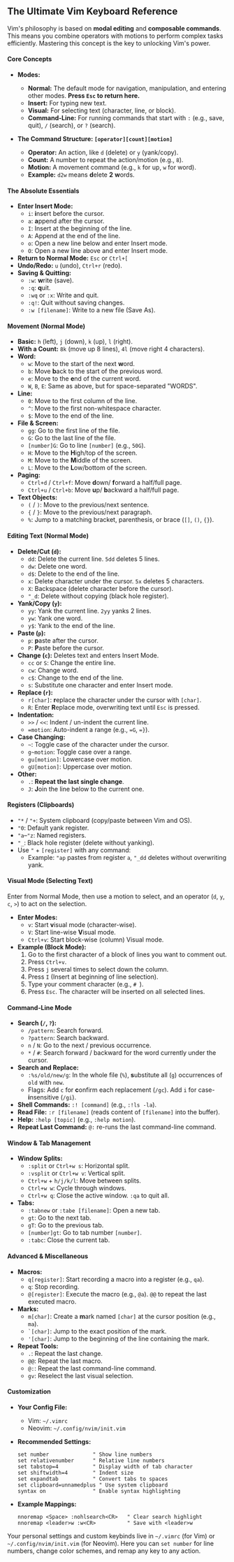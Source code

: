 ## The Ultimate Vim Keyboard Reference

Vim's philosophy is based on **modal editing** and **composable commands**. This means you combine operators with motions to perform complex tasks efficiently. Mastering this concept is the key to unlocking Vim's power.

#### **Core Concepts**

*   **Modes:**
    *   **Normal:** The default mode for navigation, manipulation, and entering other modes. **Press `Esc` to return here.**
    *   **Insert:** For typing new text.
    *   **Visual:** For selecting text (character, line, or block).
    *   **Command-Line:** For running commands that start with `:` (e.g., save, quit), `/` (search), or `?` (search).

*   **The Command Structure: `[operator][count][motion]`**
    *   **Operator:** An action, like `d` (delete) or `y` (yank/copy).
    *   **Count:** A number to repeat the action/motion (e.g., `8`).
    *   **Motion:** A movement command (e.g., `k` for up, `w` for word).
    *   **Example:** `d2w` means **d**elete **2** **w**ords.

#### **The Absolute Essentials**

*   **Enter Insert Mode:**
    *   `i`: **i**nsert before the cursor.
    *   `a`: **a**ppend after the cursor.
    *   `I`: Insert at the beginning of the line.
    *   `A`: Append at the end of the line.
    *   `o`: Open a new line below and enter Insert mode.
    *   `O`: Open a new line above and enter Insert mode.
*   **Return to Normal Mode:** `Esc` or `Ctrl+[`
*   **Undo/Redo:** `u` (undo), `Ctrl+r` (redo).
*   **Saving & Quitting:**
    *   `:w`: **w**rite (save).
    *   `:q`: **q**uit.
    *   `:wq` or `:x`: Write and quit.
    *   `:q!`: Quit without saving changes.
    *   `:w [filename]`: Write to a new file (Save As).

#### **Movement (Normal Mode)**

*   **Basic:** `h` (left), `j` (down), `k` (up), `l` (right).
*   **With a Count:** `8k` (move up 8 lines), `4l` (move right 4 characters).
*   **Word:**
    *   `w`: Move to the start of the next **w**ord.
    *   `b`: Move **b**ack to the start of the previous word.
    *   `e`: Move to the **e**nd of the current word.
    *   `W`, `B`, `E`: Same as above, but for space-separated "WORDS".
*   **Line:**
    *   `0`: Move to the first column of the line.
    *   `^`: Move to the first non-whitespace character.
    *   `$`: Move to the end of the line.
*   **File & Screen:**
    *   `gg`: Go to the first line of the file.
    *   `G`: Go to the last line of the file.
    *   `[number]G`: Go to line `[number]` (e.g., `50G`).
    *   `H`: Move to the **H**igh/top of the screen.
    *   `M`: Move to the **M**iddle of the screen.
    *   `L`: Move to the **L**ow/bottom of the screen.
*   **Paging:**
    *   `Ctrl+d` / `Ctrl+f`: Move **d**own/ **f**orward a half/full page.
    *   `Ctrl+u` / `Ctrl+b`: Move **u**p/ **b**ackward a half/full page.
*   **Text Objects:**
    *   `(` / `)`: Move to the previous/next sentence.
    *   `{` / `}`: Move to the previous/next paragraph.
    *   `%`: Jump to a matching bracket, parenthesis, or brace (`[]`, `()`, `{}`).

#### **Editing Text (Normal Mode)**

*   **Delete/Cut (`d`):**
    *   `dd`: Delete the current line. `5dd` deletes 5 lines.
    *   `dw`: Delete one word.
    *   `d$`: Delete to the end of the line.
    *   `x`: Delete character under the cursor. `5x` deletes 5 characters.
    *   `X`: Backspace (delete character before the cursor).
    *   `"_d`: Delete without copying (black hole register).
*   **Yank/Copy (`y`):**
    *   `yy`: Yank the current line. `2yy` yanks 2 lines.
    *   `yw`: Yank one word.
    *   `y$`: Yank to the end of the line.
*   **Paste (`p`):**
    *   `p`: **p**aste after the cursor.
    *   `P`: **P**aste before the cursor.
*   **Change (`c`):** Deletes text and enters Insert Mode.
    *   `cc` or `S`: Change the entire line.
    *   `cw`: Change word.
    *   `c$`: Change to the end of the line.
    *   `s`: Substitute one character and enter Insert mode.
*   **Replace (`r`):**
    *   `r[char]`: **r**eplace the character under the cursor with `[char]`.
    *   `R`: Enter **R**eplace mode, overwriting text until `Esc` is pressed.
*   **Indentation:**
    *   `>>` / `<<`: Indent / un-indent the current line.
    *   `=motion`: Auto-indent a range (e.g., `=G`, `=}`).
*   **Case Changing:**
    *   `~`: Toggle case of the character under the cursor.
    *   `g~motion`: Toggle case over a range.
    *   `gu[motion]`: Lowercase over motion.
    *   `gU[motion]`: Uppercase over motion.
*   **Other:**
    *   `.`: **Repeat the last single change**.
    *   `J`: **J**oin the line below to the current one.

#### **Registers (Clipboards)**

*   `"*` / `"+`: System clipboard (copy/paste between Vim and OS).
*   `"0`: Default yank register.
*   `"a`–`"z`: Named registers.
*   `"_`: Black hole register (delete without yanking).
*   Use `"` + `[register]` with any command:
    *   Example: `"ap` pastes from register `a`, `"_dd` deletes without overwriting yank.

#### **Visual Mode (Selecting Text)**

Enter from Normal Mode, then use a motion to select, and an operator (`d`, `y`, `c`, `>`) to act on the selection.

*   **Enter Modes:**
    *   `v`: Start **v**isual mode (character-wise).
    *   `V`: Start line-wise **V**isual mode.
    *   `Ctrl+v`: Start block-wise (column) Visual mode.
*   **Example (Block Mode):**
    1.  Go to the first character of a block of lines you want to comment out.
    2.  Press `Ctrl+v`.
    3.  Press `j` several times to select down the column.
    4.  Press `I` (Insert at beginning of line selection).
    5.  Type your comment character (e.g., `# `).
    6.  Press `Esc`. The character will be inserted on all selected lines.

#### **Command-Line Mode**

*   **Search (`/`, `?`):**
    *   `/pattern`: Search forward.
    *   `?pattern`: Search backward.
    *   `n` / `N`: Go to the next / previous occurrence.
    *   `*` / `#`: Search forward / backward for the word currently under the cursor.
*   **Search and Replace:**
    *   `:%s/old/new/g`: In the whole file (`%`), **s**ubstitute all (`g`) occurrences of `old` with `new`.
    *   Flags: Add `c` for **c**onfirm each replacement (`/gc`). Add `i` for case-**i**nsensitive (`/gi`).
*   **Shell Commands:** `:! [command]` (e.g., `:!ls -la`).
*   **Read File:** `:r [filename]` (reads content of `[filename]` into the buffer).
*   **Help:** `:help [topic]` (e.g., `:help motion`).
*   **Repeat Last Command:** `@:` re-runs the last command-line command.

#### **Window & Tab Management**

*   **Window Splits:**
    *   `:split` or `Ctrl+w s`: Horizontal split.
    *   `:vsplit` or `Ctrl+w v`: Vertical split.
    *   `Ctrl+w` + `h/j/k/l`: Move between splits.
    *   `Ctrl+w w`: Cycle through windows.
    *   `Ctrl+w q`: Close the active window. `:qa` to quit all.
*   **Tabs:**
    *   `:tabnew` or `:tabe [filename]`: Open a new tab.
    *   `gt`: Go to the next tab.
    *   `gT`: Go to the previous tab.
    *   `[number]gt`: Go to tab number `[number]`.
    *   `:tabc`: Close the current tab.

#### **Advanced & Miscellaneous**

*   **Macros:**
    *   `q[register]`: Start recording a macro into a register (e.g., `qa`).
    *   `q`: Stop recording.
    *   `@[register]`: Execute the macro (e.g., `@a`). `@@` to repeat the last executed macro.
*   **Marks:**
    *   `m[char]`: Create a **m**ark named `[char]` at the cursor position (e.g., `ma`).
    *   `` `[char] ``: Jump to the exact position of the mark.
    *   `'[char]`: Jump to the beginning of the line containing the mark.
*   **Repeat Tools:**
    *   `.`: Repeat the last change.
    *   `@@`: Repeat the last macro.
    *   `@:`: Repeat the last command-line command.
    *   `gv`: Reselect the last visual selection.

#### **Customization**

*   **Your Config File:**
    *   Vim: `~/.vimrc`
    *   Neovim: `~/.config/nvim/init.vim`

*   **Recommended Settings:**
    ```vim
    set number              " Show line numbers
    set relativenumber      " Relative line numbers
    set tabstop=4           " Display width of tab character
    set shiftwidth=4        " Indent size
    set expandtab           " Convert tabs to spaces
    set clipboard=unnamedplus " Use system clipboard
    syntax on               " Enable syntax highlighting
    ```

*   **Example Mappings:**
    ```vim
    nnoremap <Space> :nohlsearch<CR>   " Clear search highlight
    nnoremap <leader>w :w<CR>          " Save with <leader>w
    ```
   Your personal settings and custom keybinds live in `~/.vimrc` (for Vim) or `~/.config/nvim/init.vim` (for Neovim). Here you can `set number` for line numbers, change color schemes, and remap any key to any action.